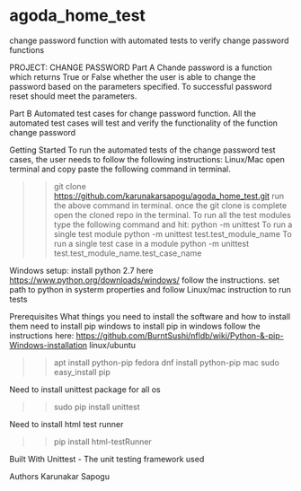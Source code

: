 # agoda_home_test
change password function with automated tests to verify change password functions

PROJECT: CHANGE PASSWORD
Part A
Chande password is a function which returns True or False whether the user is able to change the password based on the parameters specified. To successful password reset should meet the parameters.

Part B
Automated test cases for change password function.
All the automated test cases will test and verify the functionality of the function change password

Getting Started
To run the automated tests of the change password test cases, the user needs to follow the following instructions:
Linux/Mac
open terminal and copy paste the following command in terminal.
>> git clone https://github.com/karunakarsapogu/agoda_home_test.git
run the above command in terminal.
once the git clone is complete open the cloned repo in the terminal.
To run all the test modules
type the following command and hit: 
>> python -m unittest
To run a single test module
>> python -m unittest test.test_module_name
To run a single test case in a module
>> python -m unittest test.test_module_name.test_case_name

Windows setup:
install python 2.7 here
https://www.python.org/downloads/windows/
follow the instructions.
set path to python in systerm properties and follow Linux/mac instruction to run tests


Prerequisites
What things you need to install the software and how to install them
need to install pip
windows
to install pip in windows follow the instructions here:
https://github.com/BurntSushi/nfldb/wiki/Python-&-pip-Windows-installation
linux/ubuntu
>> apt install python-pip
fedora
>> dnf install python-pip
mac
>> sudo easy_install pip

Need to install unittest package
for all os
>> sudo pip install unittest

Need to install html test runner
>> pip install html-testRunner


Built With
Unittest - The unit testing framework used


Authors
Karunakar Sapogu 
